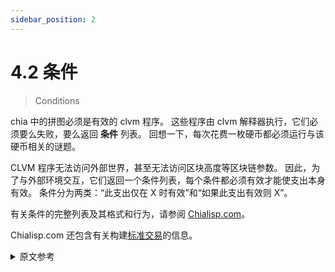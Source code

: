 ```yaml
---
sidebar_position: 2
---
```


# 4.2 条件

> Conditions

chia 中的拼图必须是有效的 clvm 程序。 这些程序由 clvm 解释器执行，它们必须要么失败，要么返回 **条件** 列表。 回想一下，每次花费一枚硬币都必须运行与该硬币相关的谜题。

CLVM 程序无法访问外部世界，甚至无法访问区块高度等区块链参数。 因此，为了与外部环境交互，它们返回一个条件列表，每个条件都必须有效才能使支出本身有效。 条件分为两类：“此支出仅在 X 时有效”和“如果此支出有效则 X”。

有关条件的完整列表及其格式和行为，请参阅 [Chialisp.com](https://chialisp.com/docs/coins_spends_and_wallets#conditions "Conditions in Chialisp")。

Chialisp.com 还包含有关构建[标准交易](https://chialisp.com/docs/standard_transaction)的信息。

<details>
<summary>原文参考</summary>

Puzzles in chia must be valid clvm programs. These programs are executed by the clvm interpreter, and they must either fail, or return a list of **conditions**.  Recall that every spend of a coin must run the puzzleassociated with that coin. 

CLVM programs have no access to the outside world, or even to blockchain parameters like block height. Therefore, to interact with the outside environment, they return a list of conditions, each of which must be valid in order for the spend itself to be valid. Conditions are split into two categories: "this spend is only valid if X" and "if this spend is valid then X".

For a complete list of conditions, along with their format and behavior, please see [Chialisp.com](https://chialisp.com/docs/coins_spends_and_wallets#conditions "Conditions in Chialisp").

Chialisp.com also contains information on the construction of [the standard transaction](https://chialisp.com/docs/standard_transaction).

</details>
